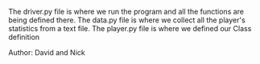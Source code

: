 The driver.py file is where we run the program and all the functions are being defined there.
The data.py file is where we collect all the player's statistics from a text file.
The player.py file is where we defined our Class definition

Author: David and Nick
